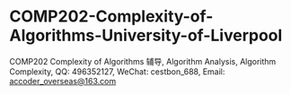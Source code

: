 # COMP202-Complexity-of-Algorithms-University-of-Liverpool
COMP202 Complexity of Algorithms 辅导, Algorithm Analysis, Algorithm Complexity, QQ: 496352127, WeChat: cestbon_688, Email: accoder_overseas@163.com
